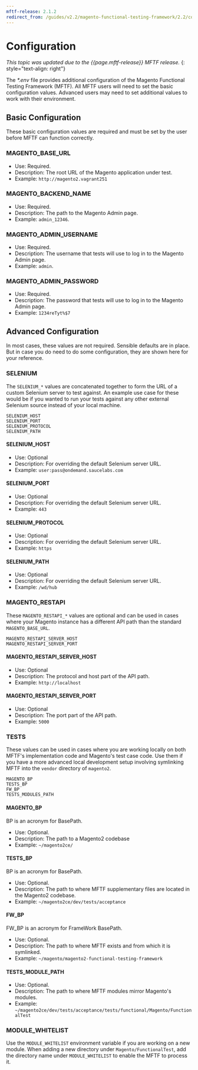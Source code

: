 ```yaml
---
mftf-release: 2.1.2
redirect_from: /guides/v2.2/magento-functional-testing-framework/2.2/configuration.html
---
```


# Configuration

_This topic was updated due to the {{page.mftf-release}} MFTF release._
{: style="text-align: right"}

The _*.env_ file provides additional configuration of the Magento Functional Testing Framework (MFTF).
All MFTF users will need to set the basic configuration values.
Advanced users may need to set additional values to work with their environment.

## Basic Configuration

These basic configuration values are required and must be set by the user before MFTF can function correctly.

### MAGENTO_BASE_URL

* Use: Required.
* Description: The root URL of the Magento application under test.
* Example: `http://magento2.vagrant251`

### MAGENTO_BACKEND_NAME

* Use: Required.
* Description: The path to the Magento Admin page.
* Example: `admin_12346`.

### MAGENTO_ADMIN_USERNAME

* Use: Required.
* Description: The username that tests will use to log in to the Magento Admin page.
* Example: `admin`.

### MAGENTO_ADMIN_PASSWORD

* Use: Required.
* Description: The password that tests will use to log in to the Magento Admin page.
* Example: `1234reTyt%$7`

## Advanced Configuration

In most cases, these values are not required.
Sensible defaults are in place.
But in case you do need to do some configuration, they are shown here for your reference.

### SELENIUM

The `SELENIUM_*` values are concatenated together to form the URL of a custom Selenium server to test against.
An example use case for these would be if you wanted to run your tests against any other external Selenium source instead of your local machine.

```config
SELENIUM_HOST
SELENIUM_PORT
SELENIUM_PROTOCOL
SELENIUM_PATH
```

#### SELENIUM_HOST

* Use: Optional
* Description: For overriding the default Selenium server URL.
* Example: `user:pass@ondemand.saucelabs.com`

#### SELENIUM_PORT

* Use: Optional
* Description: For overriding the default Selenium server URL.
* Example: `443`

#### SELENIUM_PROTOCOL

* Use: Optional
* Description: For overriding the default Selenium server URL.
* Example: `https`

#### SELENIUM_PATH

* Use: Optional
* Description: For overriding the default Selenium server URL.
* Example: `/wd/hub`

### MAGENTO_RESTAPI

These `MAGENTO_RESTAPI_*` values are optional and can be used in cases where your Magento instance has a different API path than the standard `MAGENTO_BASE_URL`.

```config
MAGENTO_RESTAPI_SERVER_HOST
MAGENTO_RESTAPI_SERVER_PORT
```

#### MAGENTO_RESTAPI_SERVER_HOST

* Use: Optional
* Description: The protocol and host part of the API path.
* Example: `http://localhost`

#### MAGENTO_RESTAPI_SERVER_PORT

* Use: Optional
* Description: The port part of the API path.
* Example: `5000`

### TESTS

These values can be used in cases where you are working locally on both MFTF's implementation code and Magento's test case code.
Use them if you have a more advanced local development setup involving symlinking MFTF into the `vendor` directory of `magento2`.

```config
MAGENTO_BP
TESTS_BP
FW_BP
TESTS_MODULES_PATH
```

#### MAGENTO_BP

BP is an acronym for BasePath.

* Use: Optional.
* Description: The path to a Magento2 codebase
* Example: `~/magento2ce/`

#### TESTS_BP

BP is an acronym for BasePath.

* Use: Optional.
* Description: The path to where MFTF supplementary files are located in the Magento2 codebase.
* Example: `~/magento2ce/dev/tests/acceptance`

#### FW_BP

FW_BP is an acronym for FrameWork BasePath.

* Use: Optional.
* Description: The path to where MFTF exists and from which it is symlinked.
* Example: `~/magento/magento2-functional-testing-framework`

#### TESTS_MODULE_PATH

* Use: Optional.
* Description: The path to where MFTF modules mirror Magento's modules.
* Example: `~/magento2ce/dev/tests/acceptance/tests/functional/Magento/FunctionalTest`

### MODULE_WHITELIST

Use the `MODULE_WHITELIST` environment variable if you are working on a new module.
When adding a new directory under `Magento/FunctionalTest`, add the directory name under `MODULE_WHITELIST` to enable the MFTF to process it.